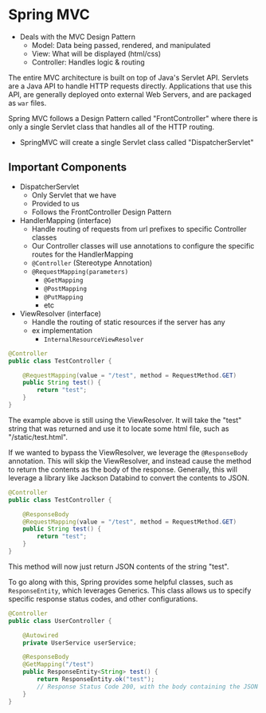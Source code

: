 # Spring MVC
- Deals with the MVC Design Pattern
    - Model: Data being passed, rendered, and manipulated
    - View: What will be displayed (html/css)
    - Controller: Handles logic & routing

The entire MVC architecture is built on top of Java's Servlet API.
Servlets are a Java API to handle HTTP requests directly. Applications that use this API, are generally deployed onto external Web Servers, and are packaged as `war` files.

Spring MVC follows a Design Pattern called "FrontController" where there is only a single Servlet class that handles all of the HTTP routing.

- SpringMVC will create a single Servlet class called "DispatcherServlet"

## Important Components
- DispatcherServlet
    - Only Servlet that we have
    - Provided to us
    - Follows the FrontController Design Pattern
- HandlerMapping (interface)
    - Handle routing of requests from url prefixes to specific Controller classes
    - Our Controller classes will use annotations to configure the specific routes for the HandlerMapping
    - `@Controller` (Stereotype Annotation)
    - `@RequestMapping(parameters)`
        - `@GetMapping`
        - `@PostMapping`
        - `@PutMapping`
        - etc
- ViewResolver (interface)
    - Handle the routing of static resources if the server has any
    - ex implementation
        - `InternalResourceViewResolver`

```java
@Controller
public class TestController {

    @RequestMapping(value = "/test", method = RequestMethod.GET)
    public String test() {
        return "test";
    }
}
```

The example above is still using the ViewResolver. It will take the "test" string that was returned and use it to locate some html file, such as "/static/test.html".

If we wanted to bypass the ViewResolver, we leverage the `@ResponseBody` annotation. This will skip the ViewResolver, and instead cause the method to return the contents as the body of the response. Generally, this will leverage a library like Jackson Databind to convert the contents to JSON.

```java
@Controller
public class TestController {

    @ResponseBody
    @RequestMapping(value = "/test", method = RequestMethod.GET)
    public String test() {
        return "test";
    }
}
```

This method will now just return JSON contents of the string "test".

To go along with this, Spring provides some helpful classes, such as `ResponseEntity`, which leverages Generics. This class allows us to specify specific response status codes, and other configurations.

```java
@Controller
public class UserController {

    @Autowired
    private UserService userService;

    @ResponseBody
    @GetMapping("/test")
    public ResponseEntity<String> test() {
        return ResponseEntity.ok("test");
        // Response Status Code 200, with the body containing the JSON string of "test"
    }
}
```